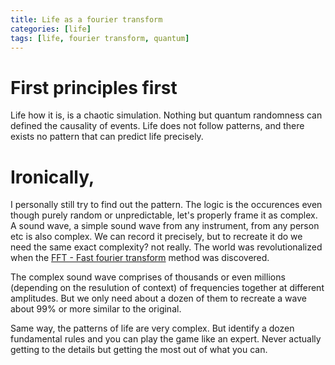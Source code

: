 ```yaml
---
title: Life as a fourier transform
categories: [life]
tags: [life, fourier transform, quantum]
---
```


# First principles first
Life how it is, is a chaotic simulation. Nothing but quantum randomness can defined the causality of events. Life does not follow patterns, and there exists no pattern that can predict life precisely.

# Ironically,
I personally still try to find out the pattern. The logic is the occurences even though purely random or unpredictable, let's properly frame it as complex. A sound wave, a simple sound wave from any instrument, from any person etc is also complex. We can record it precisely, but to recreate it do we need the same exact complexity? not really. The world was revolutionalized when the [FFT - Fast fourier transform](https://www.youtube.com/watch?v=spUNpyF58BY) method was discovered.

The complex sound wave comprises of thousands or even millions (depending on the resulution of context) of frequencies together at different amplitudes. But we only need about a dozen of them to recreate a wave about 99% or more similar to the original.

Same way, the patterns of life are very complex. But identify a dozen fundamental rules and you can play the game like an expert. Never actually getting to the details but getting the most out of what you can.